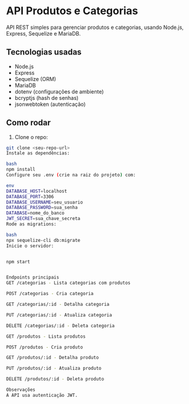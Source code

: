 # API Produtos e Categorias

API REST simples para gerenciar produtos e categorias, usando Node.js, Express, Sequelize e MariaDB.

## Tecnologias usadas

- Node.js
- Express
- Sequelize (ORM)
- MariaDB
- dotenv (configurações de ambiente)
- bcryptjs (hash de senhas)
- jsonwebtoken (autenticação)

## Como rodar

1. Clone o repo:

```bash
git clone <seu-repo-url>
Instale as dependências:

bash
npm install
Configure seu .env (crie na raiz do projeto) com:

env
DATABASE_HOST=localhost
DATABASE_PORT=3306
DATABASE_USERNAME=seu_usuario
DATABASE_PASSWORD=sua_senha
DATABASE=nome_do_banco
JWT_SECRET=sua_chave_secreta
Rode as migrations:

bash
npx sequelize-cli db:migrate
Inicie o servidor:


npm start


Endpoints principais
GET /categorias - Lista categorias com produtos

POST /categorias - Cria categoria

GET /categorias/:id - Detalha categoria

PUT /categorias/:id - Atualiza categoria

DELETE /categorias/:id - Deleta categoria

GET /produtos - Lista produtos

POST /produtos - Cria produto

GET /produtos/:id - Detalha produto

PUT /produtos/:id - Atualiza produto

DELETE /produtos/:id - Deleta produto

Observações
A API usa autenticação JWT.
